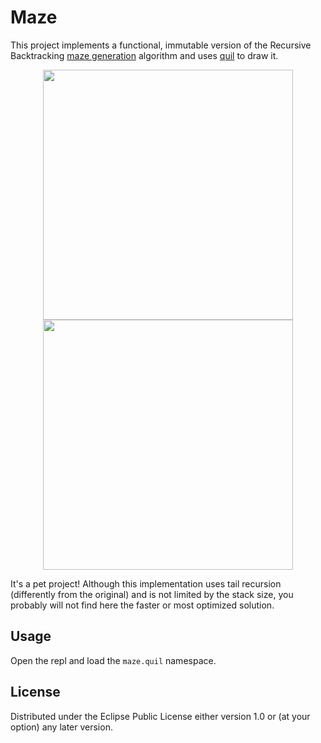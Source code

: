 # Maze

This project implements a functional, immutable version of the Recursive Backtracking
[maze generation](http://weblog.jamisbuck.org/2010/12/27/maze-generation-recursive-backtracking) algorithm and uses [quil](http://www.quil.info/) to draw it.

<p align="middle">
  <img src="https://user-images.githubusercontent.com/5730881/48241697-23949980-e3bf-11e8-8c87-965784cc4b13.jpg" width="400" />
  <img src="https://user-images.githubusercontent.com/5730881/48241913-f3012f80-e3bf-11e8-960e-b9955f928ad7.jpg" width="400" /> 
</p>

It's a pet project! Although this implementation uses tail recursion (differently from the original) and is not limited by the stack size, you probably will not find here the faster or most optimized solution.

## Usage

Open the repl and load the `maze.quil` namespace.

## License

Distributed under the Eclipse Public License either version 1.0 or (at
your option) any later version.
